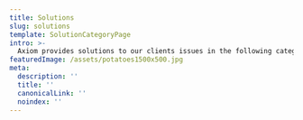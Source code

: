```yaml
---
title: Solutions
slug: solutions
template: SolutionCategoryPage
intro: >-
  Axiom provides solutions to our clients issues in the following categories
featuredImage: /assets/potatoes1500x500.jpg
meta:
  description: ''
  title: ''
  canonicalLink: ''
  noindex: ''
---
```


